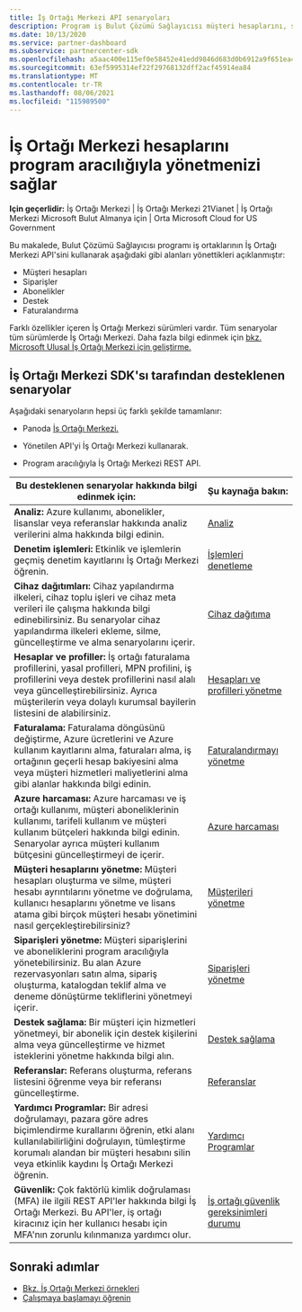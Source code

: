 ```yaml
---
title: İş Ortağı Merkezi API senaryoları
description: Program iş Bulut Çözümü Sağlayıcısı müşteri hesaplarını, siparişleri, İş Ortağı Merkezi ve faturalamayı program aracılığıyla yönetmek için İş Ortağı Merkezi API'sini nasıl kullanabileceğini öğrenin.
ms.date: 10/13/2020
ms.service: partner-dashboard
ms.subservice: partnercenter-sdk
ms.openlocfilehash: a5aac400e115ef0e58452e41edd9846d683d0b6912a9f651ea49d75d5f15bbf7
ms.sourcegitcommit: 63ef5995314ef22f29768132dff2acf45914ea84
ms.translationtype: MT
ms.contentlocale: tr-TR
ms.lasthandoff: 08/06/2021
ms.locfileid: "115989500"
---
```

# <a name="partner-center-api-scenarios-that-let-you-programmatically-manage-customer-accounts"></a>İş Ortağı Merkezi hesaplarını program aracılığıyla yönetmenizi sağlar

**Için geçerlidir:** İş Ortağı Merkezi | İş Ortağı Merkezi 21Vianet | İş Ortağı Merkezi Microsoft Bulut Almanya için | Orta Microsoft Cloud for US Government

Bu makalede, Bulut Çözümü Sağlayıcısı programı iş ortaklarının İş Ortağı Merkezi API'sini kullanarak aşağıdaki gibi alanları yönettikleri açıklanmıştır:

- Müşteri hesapları
- Siparişler
- Abonelikler
- Destek
- Faturalandırma

Farklı özellikler içeren İş Ortağı Merkezi sürümleri vardır. Tüm senaryolar tüm sürümlerde İş Ortağı Merkezi. Daha fazla bilgi edinmek için [bkz. Microsoft Ulusal İş Ortağı Merkezi için geliştirme.](developing-for-partner-center-for-microsoft-national-cloud.md)

## <a name="scenarios-supported-by-the-partner-center-sdk"></a>İş Ortağı Merkezi SDK'sı tarafından desteklenen senaryolar

Aşağıdaki senaryoların hepsi üç farklı şekilde tamamlanır:

- Panoda [İş Ortağı Merkezi.](https://partner.microsoft.com/dashboard)

- Yönetilen API'yi İş Ortağı Merkezi kullanarak.

- Program aracılığıyla İş Ortağı Merkezi REST API.

| Bu desteklenen senaryolar hakkında bilgi edinmek için:  | Şu kaynağa bakın:     |
|----------------------------------|--------------------------|
| **Analiz:** Azure kullanımı, abonelikler, lisanslar veya referanslar hakkında analiz verilerini alma hakkında bilgi edinin.         | [Analiz](usage-analytics.md)  |
| **Denetim işlemleri:** Etkinlik ve işlemlerin geçmiş denetim kayıtlarını İş Ortağı Merkezi öğrenin. | [İşlemleri denetleme](audit.md)                     |
| **Cihaz dağıtımları:** Cihaz yapılandırma ilkeleri, cihaz toplu işleri ve cihaz meta verileri ile çalışma hakkında bilgi edinebilirsiniz. Bu senaryolar cihaz yapılandırma ilkeleri ekleme, silme, güncelleştirme ve alma senaryolarını içerir.    | [Cihaz dağıtıma](device-deployment.md)  |
| **Hesaplar ve profiller:** İş ortağı faturalama profillerini, yasal profilleri, MPN profilini, iş profillerini veya destek profillerini nasıl alalı veya güncelleştirebilirsiniz. Ayrıca müşterilerin veya dolaylı kurumsal bayilerin listesini de alabilirsiniz. | [Hesapları ve profilleri yönetme](manage-profiles-and-information.md)                                                                        |
| **Faturalama:** Faturalama döngüsünü değiştirme, Azure ücretlerini ve Azure kullanım kayıtlarını alma, faturaları alma, iş ortağının geçerli hesap bakiyesini alma veya müşteri hizmetleri maliyetlerini alma gibi alanlar hakkında bilgi edinin.  | [Faturalandırmayı yönetme](manage-billing.md)   |
| **Azure harcaması:** Azure harcaması ve iş ortağı kullanımı, müşteri aboneliklerinin kullanımı, tarifeli kullanım ve müşteri kullanım bütçeleri hakkında bilgi edinin. Senaryolar ayrıca müşteri kullanım bütçesini güncelleştirmeyi de içerir. | [Azure harcaması](azure-spending.md)  |
| **Müşteri hesaplarını yönetme:** Müşteri hesapları oluşturma ve silme, müşteri hesabı ayrıntılarını yönetme ve doğrulama, kullanıcı hesaplarını yönetme ve lisans atama gibi birçok müşteri hesabı yönetimini nasıl gerçekleştirebilirsiniz?  | [Müşterileri yönetme](manage-customers.md)  |
| **Siparişleri yönetme:** Müşteri siparişlerini ve aboneliklerini program aracılığıyla yönetebilirsiniz. Bu alan Azure rezervasyonları satın alma, sipariş oluşturma, katalogdan teklif alma ve deneme dönüştürme tekliflerini yönetmeyi içerir.   | [Siparişleri yönetme](manage-orders.md)  |
| **Destek sağlama:** Bir müşteri için hizmetleri yönetmeyi, bir abonelik için destek kişilerini alma veya güncelleştirme ve hizmet isteklerini yönetme hakkında bilgi alın.  | [Destek sağlama](provide-support.md)   |
| **Referanslar:** Referans oluşturma, referans listesini öğrenme veya bir referansı güncelleştirme.  | [Referanslar](/partner/develop/referrals)  |
| **Yardımcı Programlar:** Bir adresi doğrulamayı, pazara göre adres biçimlendirme kurallarını öğrenin, etki alanı kullanılabilirliğini doğrulayın, tümleştirme korumalı alandan bir müşteri hesabını silin veya etkinlik kaydını İş Ortağı Merkezi öğrenin. | [Yardımcı Programlar](utilities.md)  |
| **Güvenlik:** Çok faktörlü kimlik doğrulaması (MFA) ile ilgili REST API'ler hakkında bilgi İş Ortağı Merkezi. Bu API'ler, iş ortağı kiracınız için her kullanıcı hesabı için MFA'nın zorunlu kılınmanıza yardımcı olur.  | [İş ortağı güvenlik gereksinimleri durumu](partner-security-requirements.md)  |

## <a name="next-steps"></a>Sonraki adımlar

- [Bkz. İş Ortağı Merkezi örnekleri](partner-center-samples.md)
- [Çalışmaya başlamayı öğrenin](get-started.md)
